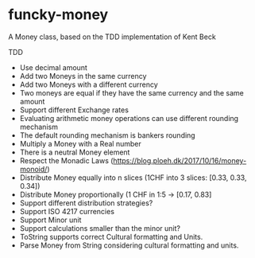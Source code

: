 # funcky-money
A Money class, based on the TDD implementation of Kent Beck

TDD
* Use decimal amount
* Add two Moneys in the same currency
* Add two Moneys with a different currency
* Two moneys are equal if they have the same currency and the same amount
* Support different Exchange rates
* Evaluating arithmetic money operations can use different rounding mechanism
* The default rounding mechanism is bankers rounding
* Multiply a Money with a Real number
* There is a neutral Money element
* Respect the Monadic Laws (https://blog.ploeh.dk/2017/10/16/money-monoid/)
* Distribute Money equally into n slices (1CHF into 3 slices: [0.33, 0.33, 0.34])
* Distribute Money proportionally (1 CHF in 1:5 -> [0.17, 0.83]
* Support different distribution strategies?
* Support ISO 4217 currencies
* Support Minor unit
* Support calculations smaller than the minor unit?
* ToString supports correct Cultural formatting and Units.
* Parse Money from String considering cultural formatting and units. 
